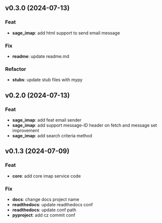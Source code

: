 ## v0.3.0 (2024-07-13)

### Feat

- **sage_imap**: add html support to send email message

### Fix

- **readme**: update readme.md

### Refactor

- **stubs**: update stub files with mypy

## v0.2.0 (2024-07-13)

### Feat

- **sage_imap**: add feat email sender
- **sage_imap**: add support message-ID header on fetch and message set improvement
- **sage_imap**: add search criteria method

## v0.1.3 (2024-07-09)

### Feat

- **core**: add core imap service code

### Fix

- **docs**: change docs project name
- **readthedocs**: update readthedocs conf
- **readthedocs**: update conf path
- **pyproject**: add cz commit conf
